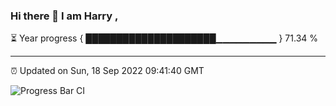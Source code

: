 ### Hi there 👋 I am Harry , 

⏳ Year progress { █████████████████████▁▁▁▁▁▁▁▁▁ } 71.34 %

---

⏰ Updated on Sun, 18 Sep 2022 09:41:40 GMT

![Progress Bar CI](https://github.com/duykhang68/duykhang68/workflows/Progress%20Bar%20CI/badge.svg)
